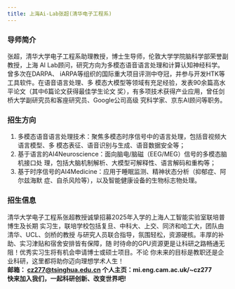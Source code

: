 ```yaml
---
title: 上海Ai-Lab张超(清华电子工程系)
---
```


### 导师简介
张超，清华大学电子工程系助理教授，博士生导师，伦敦大学学院脑科学部荣誉副教授，上海
Al Lab顾问，研究方向为多模态语音语言处理和计算认知神经科学。曾多次在DARPA、
iARPA等组织的国际重大项目评测中夺冠，并参与开发HTK等工具软件。在语音语言处理、多
模态大模型等领域有充足经验，发表90余篇高水平论文（其中6篇论文获得最佳学生论文
奖），有多项技术获得产业应用，曾任剑桥大学副研究员和客座研究员、Google公司高级
究科学家、京东AI顾问等职务。


### 招生方向
1. 多模态语音语言处理技术：聚焦多模态时序信号中的语言处理，包括音视频大语言模型、多
模态表征、语音识别与生成、语音数据安全等；
2. 基于语言的AI4Neuroscience：面向脑电/脑磁（EEG/MEG）信号的多模态脑机接口处
理，包括大脑机制解析、大模型可解释性、语言解码和重构等；
3. 基于时序信号的AI4Medicine：应用于睡眠监测、精神状态分析（抑郁症、阿尔兹海默
症、自杀风险等），以及智能健康设备的生物标志物处理。

### 招生信息
清华大学电子工程系张超教授诚挚招募2025年入学的上海人工智能实验室联培普博生及长期
实习生，联培学校包括复旦、中科大、上交、同济和哈工大，团队由清华、UCL、剑桥的教授
与研究人员联合指导，氛围轻松，资源硬核。丰厚的补助、实习津贴和宿舍安排皆有保障，随
时待命的GPU资源更是让科研之路畅通无阻！优秀实习生将有机会申请博士或硕士项目。不论
你未来的目标是教职还是企业科研，这里都将助你迈向理想学术人生！<br>
**邮箱： cz277@tsinghua.edu.cn 个人主页：mi.eng.cam.ac.uk/~cz277**<br>
**快来加入我们，一起科研创新、改变世界吧!**